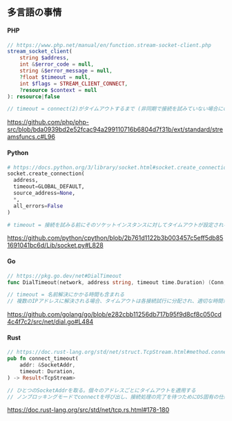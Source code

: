 ## 多言語の事情

#### PHP

```php
// https://www.php.net/manual/en/function.stream-socket-client.php
stream_socket_client(
    string $address,
    int &$error_code = null,
    string &$error_message = null,
    ?float $timeout = null,
    int $flags = STREAM_CLIENT_CONNECT,
    ?resource $context = null
): resource|false

// timeout = connect(2)がタイムアウトするまで (非同期で接続を試みていない場合にのみ適用)
```

https://github.com/php/php-src/blob/bda0939bd2e52fcac94a299110716b6804d7f31b/ext/standard/streamsfuncs.c#L96

#### Python
```python
# https://docs.python.org/3/library/socket.html#socket.create_connection
socket.create_connection(
  address,
  timeout=GLOBAL_DEFAULT,
  source_address=None,
  *,
  all_errors=False
)

# timeout = 接続を試みる前にそのソケットインスタンスに対してタイムアウトが設定される
```

https://github.com/python/cpython/blob/2b761d1122b3b003457c5eff5db851691041bc6d/Lib/socket.py#L828

#### Go

```go
// https://pkg.go.dev/net#DialTimeout
func DialTimeout(network, address string, timeout time.Duration) (Conn, error)

// timeout = 名前解決にかかる時間も含まれる
// 複数のIPアドレスに解決される場合、タイムアウトは各接続試行に分配され、適切な時間が割り当てられる (???)
```

https://github.com/golang/go/blob/e282cbb11256db717b95f9d8cf8c050cd4c4f7c2/src/net/dial.go#L484

#### Rust

```rust
// https://doc.rust-lang.org/std/net/struct.TcpStream.html#method.connect_timeout
pub fn connect_timeout(
    addr: &SocketAddr,
    timeout: Duration,
) -> Result<TcpStream>

// ひとつのSocketAddrを取る。個々のアドレスごとにタイムアウトを適用する
// ノンブロッキングモードでconnectを呼び出し、接続処理の完了を待つためにOS固有の仕組みを利用する
```

https://doc.rust-lang.org/src/std/net/tcp.rs.html#178-180
